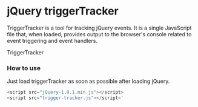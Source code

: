 jQuery triggerTracker
=====================

TriggerTracker is a tool for tracking jQuery events. It is a single JavaScript file that, when loaded, provides output to the browser's console related to event triggering and event handlers.

TriggerTracker


### How to use

Just load triggerTracker as soon as possible after loading jQuery.

```javascript
<script src="jQuery-1.9.1.min.js"></script>
<script src="trigger-tracker.js"></script>'